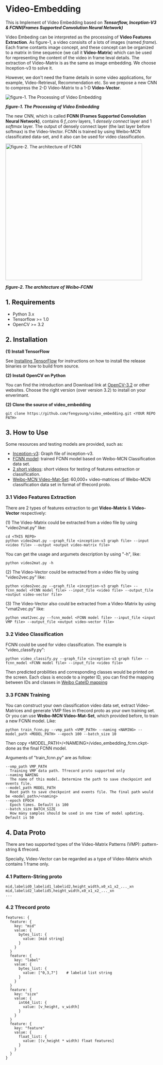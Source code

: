 # Video-Embedding

This is Implement of Video Embedding based on ***Tensorflow, Inception-V3 & FCNN(Frames Supported Convolution Neural Network)*** 

Video Embeding can be interpreted as the processing of **Video Features Extraction**. As figure-1, a video consisits of a lots of images (named *frame*). Each frame contants image concept, and these concept can be organized to a matrix in time sequence (we call it **Video-Matrix**) which can be used for representing the content of the video in frame leval details. The extraction of Video-Matrix is as the same as image embedding. We choose Inception-v3 to solve it.

However, we don't need the frame details in some video applications, for example, Video-Retrieval, Recommendation etc. So we prepose a new CNN to compress the 2-D Video-Matrix to a 1-D **Video-Vector**. 

<img src="https://raw.githubusercontent.com/fengyoung/video_embedding/master/pic/video_embedding_01.jpeg" alt="figure-1. The Processing of Video Embedding" align=center />

***figure-1. The Processing of Video Embedding***

The new CNN, which is called **FCNN (Frames Supported Convolution Neural Network)**, contains 6 *f_conv* layers, 1 *densely connect* layer and 1 *softmax* layer. The output of densely connect layer (the last layer before softmax) is the Video-Vector. FCNN is trained by using Weibo-MCN classificated data-set, and it also can be used for video classification.

<img src="https://raw.githubusercontent.com/fengyoung/video_embedding/master/pic/fcnn_arch.jpg" width = "450" alt="figure-2. The architecture of FCNN" align=center />

***figure-2. The architecture of Weibo-FCNN***

## 1. Requirements

- Python 3.x
- Tensorflow >= 1.0
- OpenCV >= 3.2

## 2. Installation

**(1) Install TensorFlow**

See [Installing TensorFlow](https://www.tensorflow.org/install/) for instructions on how to install the release binaries or how to build from source.

**(2) Install OpenCV on Python**

You can find the introduction and Download link at [OpenCV-3.2](http://opencv.org/opencv-3-2.html) or other websites. Choose the right version (over version 3.2) to install on your enverimant. 

**(2) Clone the source of video_embedding**

```
git clone https://github.com/fengyoung/video_embedding.git <YOUR REPO PATH>
```

## 3. How to Use

Some resources and testing models are provided, such as:

- [Inception-v3](http://pan.baidu.com/s/1qYjWy4G): Graph file of inception-v3. 
- [FCNN model](): trained FCNN model based on Weibo-MCN Classification data set. 
- [2 short videos](http://pan.baidu.com/s/1qYDc8pQ): short videos for testing of features extraction or classification. 
- [Weibo-MCN Video-Mat-Set](): 60,000+ video-matrices of Weibo-MCN classification data set in format of tfrecord proto. 

### 3.1 Video Features Extraction

There are 2 types of features extraction to get **Video-Matrix** & **Video-Vector** respectively: 

(1) The Video-Matrix could be extracted from a video file by using "video2mat.py" like: 
```
cd <THIS REPO>
python video2mat.py --graph_file <inception-v3 graph file> --input <video file> --output <output video-matrix file>
```
You can get the usage and argumets description by using "-h", like: 
```
python video2mat.py -h
```

(2) The Video-Vector could be extracted from a video file by using "video2vec.py" like:
```
python video2vec.py --graph_file <inception-v3 graph file> --fcnn_model <FCNN model file> --input_file <video file> --output_file <output video-vector file>
```

(3) The Video-Vector also could be extracted from a Video-Matrix by using "vmat2vec.py" like: 
```
python vmat2vec.py --fcnn_model <FCNN model file> --input_file <input VMP file> --output_file <output video-vector file>
```

### 3.2 Video Classification

FCNN could be used for video classification. The example is "video_classify.py":
```
python video_classify.py --graph_file <inception-v3 graph file> --fcnn_model <FCNN model file> --input_file <video file>
```
Then predicted probilities and corresponding classes would be printed on the screen. Each class is encode to a ingeter ID, you can find the mapping between IDs and classes in [Weibo CateID mapping]() 

### 3.3 FCNN Training

You can construct your own classification video data set, extract Video-Matrices and generate VMP files in tfrecord proto as your own training set. Or you can use **Weibo-MCN Video-Mat-Set**, which provided before, to train a new FCNN model. Like: 
```
python train_fcnn.py --vmp_path <VMP_PATH> --naming <NAMING> --model_path <MODEL_PATH> --epoch 100 --batch_size 10
```
Then copy \<MODEL_PATH\>/\<NAMEING\>/video_embedding_fcnn.ckpt-done as the final FCNN model. 

Arguments of "train_fcnn.py" are as follow:
```
--vmp_path VMP_PATH
  Training VMP data path. Tfrecord proto supported only
--naming NAMING
  The name of this model. Determine the path to save checkpoint and events file.
--model_path MODEL_PATH
  Root path to save checkpoint and events file. The final path would be <model_path>/<naming>
--epoch EPOCH
  Epoch times. Default is 100
--batch_size BATCH_SIZE
  How many samples should be used in one time of model updating. Default is 50
```

## 4. Data Proto

There are two supported types of the Video-Matrix Patterns (VMP): pattern-string & tfrecord. 

Specially, Video-Vector can be regarded as a type of Video-Matrix which contains 1 frame only.

### 4.1 Pattern-String proto

```
mid,labelid0_labelid1_labelid2,height_width,x0_x1_x2_..._xn
mid,labelid2_labelid5,height_width,x0_x1_x2_..._xn
...
```

### 4.2 Tfrecord proto

```
features: {
  feature: {
    key: "mid"
    value: {
      bytes_list: {
        value: [mid string]
      }
    }
  }
  feature: {
    key: "label"
    value: {
      bytes_list: {
        value: ["0,3,7"]    # labelid list string 
      }
    }
  }
  feature: {
    key: "size"
    value: {
      int64_list: {
        value: [v_height, v_width]
      }
    }
  }
  feature: {
    key: "feature"
    value: {
      float_list: {
        value: [(v_height * width) float features]
      }
    }
  }
}
```


